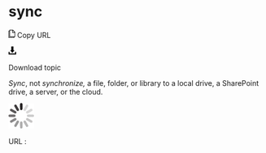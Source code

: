 # sync

![Copy URL](media/sync/Copy.png)
Copy URL

![Download](media/sync/Download.png)

Download topic

*Sync*, not *synchronize,* a file, folder, or library to a local drive, a SharePoint drive, a server, or the cloud. 

![In progress](media/sync/activity-large.gif)

URL :
